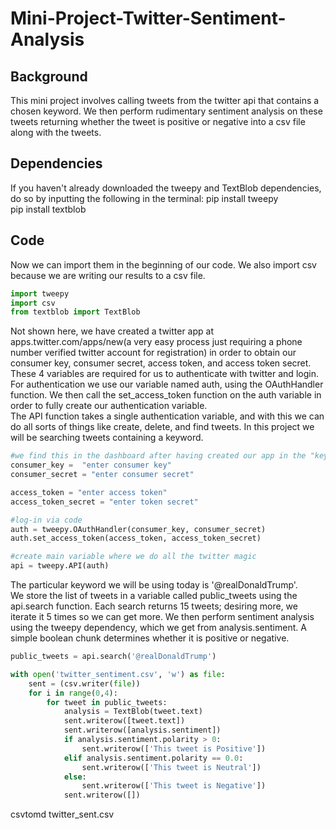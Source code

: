 # Mini-Project-Twitter-Sentiment-Analysis

## Background

This mini project involves calling tweets from the twitter api that contains a chosen keyword. We then perform rudimentary sentiment analysis on these tweets returning whether the tweet is positive or negative into a csv file along with the tweets.  

## Dependencies
If you haven't already downloaded the tweepy and TextBlob dependencies, do so by inputting the following in the terminal:
pip install tweepy  
pip install textblob  

## Code
Now we can import them in the beginning of our code. We also import csv because we are writing our results to a csv file.  
```python
import tweepy
import csv
from textblob import TextBlob
```  
Not shown here, we have created a twitter app at apps.twitter.com/apps/new(a very easy process just requiring a phone number verified twitter account for registration) in order to obtain our consumer key, consumer secret, access token, and access token secret. These 4 variables are required for us to authenticate with twitter and login. For authentication we use our variable named auth, using the OAuthHandler function. We then call the set_access_token function on the auth variable in order to fully create our authentication variable.  
The API function takes a single authentication variable, and with this we can do all sorts of things like create, delete, and find tweets. In this project we will be searching tweets containing a keyword.
```python 
#we find this in the dashboard after having created our app in the "keys and tokens" tab
consumer_key = 	"enter consumer key"
consumer_secret = "enter consumer secret"

access_token = "enter access token"
access_token_secret = "enter token secret"

#log-in via code
auth = tweepy.OAuthHandler(consumer_key, consumer_secret)
auth.set_access_token(access_token, access_token_secret)

#create main variable where we do all the twitter magic
api = tweepy.API(auth)
```  
The particular keyword we will be using today is '@realDonaldTrump'.  
We store the list of tweets in a variable called public_tweets using the api.search function. Each search returns 15 tweets; desiring more, we iterate it 5 times so we can get more. We then perform sentiment analysis using the tweepy dependency, which we get from analysis.sentiment. A simple boolean chunk determines whether it is positive or negative.
```python
public_tweets = api.search('@realDonaldTrump')

with open('twitter_sentiment.csv', 'w') as file:
	sent = (csv.writer(file))
	for i in range(0,4):
		for tweet in public_tweets:
			analysis = TextBlob(tweet.text)
			sent.writerow([tweet.text])
			sent.writerow([analysis.sentiment])
			if analysis.sentiment.polarity > 0:
				sent.writerow(['This tweet is Positive'])
			elif analysis.sentiment.polarity == 0.0:
				sent.writerow(['This tweet is Neutral'])
			else:
				sent.writerow(['This tweet is Negative'])
			sent.writerow([])
```
csvtomd twitter_sent.csv
